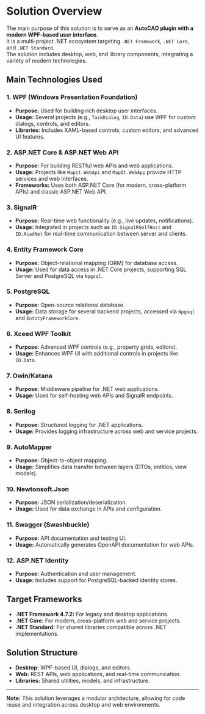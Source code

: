 # Solution Overview

The main purpose of this solution is to serve as an **AutoCAD plugin with a modern WPF-based user interface**.  
It is a multi-project .NET ecosystem targeting `.NET Framework`, `.NET Core`, and `.NET Standard`.  
The solution includes desktop, web, and library components, integrating a variety of modern technologies.

## Main Technologies Used

### 1. **WPF (Windows Presentation Foundation)**
- **Purpose:** Used for building rich desktop user interfaces.
- **Usage:** Several projects (e.g., `TaskDialog`, `ID.Data`) use WPF for custom dialogs, controls, and editors.
- **Libraries:** Includes XAML-based controls, custom editors, and advanced UI features.

### 2. **ASP.NET Core & ASP.NET Web API**
- **Purpose:** For building RESTful web APIs and web applications.
- **Usage:** Projects like `Mapit.WebApi` and `MapIt.WebApp` provide HTTP services and web interfaces.
- **Frameworks:** Uses both ASP.NET Core (for modern, cross-platform APIs) and classic ASP.NET Web API.

### 3. **SignalR**
- **Purpose:** Real-time web functionality (e.g., live updates, notifications).
- **Usage:** Integrated in projects such as `ID.SignalRSelfHost` and `ID.AcadNet` for real-time communication between server and clients.

### 4. **Entity Framework Core**
- **Purpose:** Object-relational mapping (ORM) for database access.
- **Usage:** Used for data access in .NET Core projects, supporting SQL Server and PostgreSQL via `Npgsql`.

### 5. **PostgreSQL**
- **Purpose:** Open-source relational database.
- **Usage:** Data storage for several backend projects, accessed via `Npgsql` and `EntityFrameworkCore`.

### 6. **Xceed WPF Toolkit**
- **Purpose:** Advanced WPF controls (e.g., property grids, editors).
- **Usage:** Enhances WPF UI with additional controls in projects like `ID.Data`.

### 7. **Owin/Katana**
- **Purpose:** Middleware pipeline for .NET web applications.
- **Usage:** Used for self-hosting web APIs and SignalR endpoints.

### 8. **Serilog**
- **Purpose:** Structured logging for .NET applications.
- **Usage:** Provides logging infrastructure across web and service projects.

### 9. **AutoMapper**
- **Purpose:** Object-to-object mapping.
- **Usage:** Simplifies data transfer between layers (DTOs, entities, view models).

### 10. **Newtonsoft.Json**
- **Purpose:** JSON serialization/deserialization.
- **Usage:** Used for data exchange in APIs and configuration.

### 11. **Swagger (Swashbuckle)**
- **Purpose:** API documentation and testing UI.
- **Usage:** Automatically generates OpenAPI documentation for web APIs.

### 12. **ASP.NET Identity**
- **Purpose:** Authentication and user management.
- **Usage:** Includes support for PostgreSQL-backed identity stores.

## Target Frameworks

- **.NET Framework 4.7.2:** For legacy and desktop applications.
- **.NET Core:** For modern, cross-platform web and service projects.
- **.NET Standard:** For shared libraries compatible across .NET implementations.

## Solution Structure

- **Desktop:** WPF-based UI, dialogs, and editors.
- **Web:** REST APIs, web applications, and real-time communication.
- **Libraries:** Shared utilities, models, and infrastructure.

---

**Note:** This solution leverages a modular architecture, allowing for code reuse and integration across desktop and web environments.
